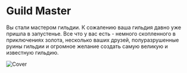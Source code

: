 # Guild Master

Вы стали мастером гильдии. К сожалению ваша гильдия давно уже пришла в запустенье. Все что у вас есть - немного скопленного в приключениях золота, несколько ваших друзей, полуразрушенные руины гильдии и огромное желание создать самую великую и известную гильдию.

![Cover](https://raw.githubusercontent.com/warzes/GuildMaster/master/cover/01.jpg)
